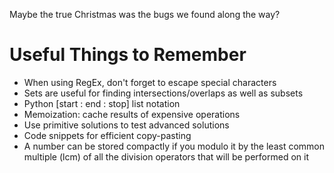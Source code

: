 Maybe the true Christmas was the bugs we found along the way?

# Useful Things to Remember
- When using RegEx, don't forget to escape special characters  
- Sets are useful for finding intersections/overlaps as well as subsets  
- Python [start : end : stop] list notation  
- Memoization: cache results of expensive operations  
- Use primitive solutions to test advanced solutions  
- Code snippets for efficient copy-pasting  
- A number can be stored compactly if you modulo it by the least common multiple (lcm) of all the division operators that will be performed on it  
